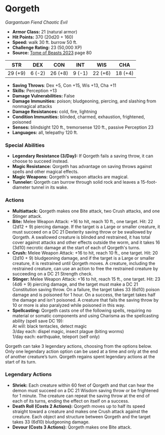 # Qorgeth

*Gargantuan* *Fiend* *Chaotic Evil*

- **Armor Class:** 21 (natural armor)
- **Hit Points:** 370 (20d20 + 160)
- **Speed:** walk 30 ft. burrow 50 ft.
- **Challenge Rating:** 23 (50,000 XP)
- **Source:** [Tome of Beasts 2023](https://koboldpress.com/kpstore/product/tome-of-beasts-1-2023-edition/) page 80

| STR | DEX | CON | INT | WIS | CHA |
| --- | --- | --- | --- | --- | --- |
| 29 (+9) | 6 (-2) | 26 (+8) | 9 (-1) | 22 (+6) | 18 (+4) |

- **Saving Throws**: Dex +5, Con +15, Wis +13, Cha +11
- **Skills:** Perception +13
- **Damage Vulnerabilities:** False
- **Damage Immunities:** poison; bludgeoning, piercing, and slashing from nonmagical attacks
- **Damage Resistances:** cold, fire, lightning
- **Condition Immunities:** blinded, charmed, exhaustion, frightened, poisoned
- **Senses:** blindsight 120 ft., tremorsense 120 ft., passive Perception 23
- **Languages:** all, telepathy 120 ft.

### Special Abilities

- **Legendary Resistance (3/Day):** If Qorgeth fails a saving throw, it can choose to succeed instead.
- **Magic Resistance:** Qorgeth has advantage on saving throws against spells and other magical effects.
- **Magic Weapons:** Qorgeth's weapon attacks are magical.
- **Tunneler:** Qorgeth can burrow through solid rock and leaves a 15-foot-diameter tunnel in its wake.

### Actions

- **Multiattack:** Qorgeth makes one Bite attack, two Crush attacks, and one Stinger attack.
- **Bite:** Melee Weapon Attack: +16 to hit, reach 10 ft., one target. Hit: 22 (2d12 + 9) piercing damage. If the target is a Large or smaller creature, it must succeed on a DC 21 Dexterity saving throw or be swallowed by Qorgeth. A swallowed creature is blinded and restrained, it has total cover against attacks and other effects outside the worm, and it takes 16 (3d10) necrotic damage at the start of each of Qorgeth's turns.
- **Crush:** Melee Weapon Attack: +16 to hit, reach 10 ft., one target. Hit: 20 (2d10 + 9) bludgeoning damage, and if the target is a Large or smaller creature, it is restrained until Qorgeth moves. A creature, including the restrained creature, can use an action to free the restrained creature by succeeding on a DC 21 Strength check.
- **Stinger:** Melee Weapon Attack: +16 to hit, reach 15 ft., one target. Hit: 23 (4d6 + 9) piercing damage, and the target must make a DC 21 Constitution saving throw. On a failure, the target takes 33 (6d10) poison damage and is poisoned for 1 hour. On a success, the target takes half the damage and isn't poisoned. A creature that fails the saving throw by 10 or more is also paralyzed while poisoned in this way.
- **Spellcasting:** Qorgeth casts one of the following spells, requiring no material or somatic components and using Charisma as the spellcasting ability (spell save DC 19):<br>At will: black tentacles, detect magic<br>3/day each: dispel magic, insect plague (biting worms)<br>1/day each: earthquake, teleport (self only)

Qorgeth can take 3 legendary actions, choosing from the options below. Only one legendary action option can be used at a time and only at the end of another creature’s turn. Qorgeth regains spent legendary actions at the start of its turn.

### Legendary Actions

- **Shriek:** Each creature within 60 feet of Qorgeth and that can hear the demon must succeed on a DC 21 Wisdom saving throw or be frightened for 1 minute. The creature can repeat the saving throw at the end of each of its turns, ending the effect on itself on a success.
- **Death Roll (Costs 2 Actions):** Qorgeth moves up to half its speed straight toward a creature and makes one Crush attack against the creature. Each object and structure between Qorgeth and the target takes 33 (6d10) bludgeoning damage.
- **Devour (Costs 3 Actions):** Qorgeth makes one Bite attack.
